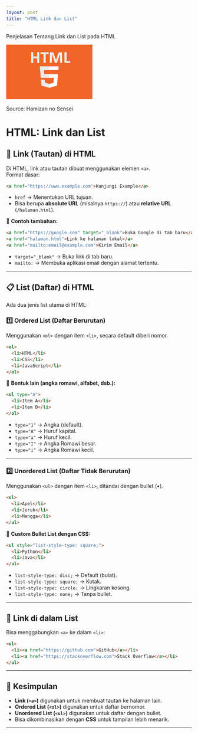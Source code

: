 ```yaml
---
layout: post
title: "HTML Link dan List"
---
```


Penjelasan Tentang Link dan List pada HTML

![HTML link dan List](/assets/images/html.png)

Source:  Hamizan no Sensei

# HTML: Link dan List

## 📌 Link (Tautan) di HTML
Di HTML, link atau tautan dibuat menggunakan elemen `<a>`.  
Format dasar:  
```html
<a href="https://www.example.com">Kunjungi Example</a>
```
- `href` → Menentukan URL tujuan.
- Bisa berupa **absolute URL** (misalnya `https://`) atau **relative URL** (`/halaman.html`).

🔹 **Contoh tambahan:**
```html
<a href="https://google.com" target="_blank">Buka Google di tab baru</a>
<a href="halaman.html">Link ke halaman lokal</a>
<a href="mailto:email@example.com">Kirim Email</a>
```
- `target="_blank"` → Buka link di tab baru.
- `mailto:` → Membuka aplikasi email dengan alamat tertentu.

---

## 📋 List (Daftar) di HTML
Ada dua jenis list utama di HTML:  
### 1️⃣ **Ordered List (Daftar Berurutan)**
Menggunakan `<ol>` dengan item `<li>`, secara default diberi nomor.  
```html
<ol>
  <li>HTML</li>
  <li>CSS</li>
  <li>JavaScript</li>
</ol>
```

🔹 **Bentuk lain (angka romawi, alfabet, dsb.):**
```html
<ol type="A">
  <li>Item A</li>
  <li>Item B</li>
</ol>
```
- `type="1"` → Angka (default).
- `type="A"` → Huruf kapital.
- `type="a"` → Huruf kecil.
- `type="I"` → Angka Romawi besar.
- `type="i"` → Angka Romawi kecil.

---

### 2️⃣ **Unordered List (Daftar Tidak Berurutan)**
Menggunakan `<ul>` dengan item `<li>`, ditandai dengan bullet (•).  
```html
<ul>
  <li>Apel</li>
  <li>Jeruk</li>
  <li>Mangga</li>
</ul>
```

🔹 **Custom Bullet List dengan CSS:**
```html
<ul style="list-style-type: square;">
  <li>Python</li>
  <li>Java</li>
</ul>
```
- `list-style-type: disc;` → Default (bulat).
- `list-style-type: square;` → Kotak.
- `list-style-type: circle;` → Lingkaran kosong.
- `list-style-type: none;` → Tanpa bullet.

---

## 🔗 Link di dalam List
Bisa menggabungkan `<a>` ke dalam `<li>`:
```html
<ul>
  <li><a href="https://github.com">GitHub</a></li>
  <li><a href="https://stackoverflow.com">Stack Overflow</a></li>
</ul>
```

---

## 🎯 Kesimpulan
- **Link (`<a>`)** digunakan untuk membuat tautan ke halaman lain.
- **Ordered List (`<ol>`)** digunakan untuk daftar bernomor.
- **Unordered List (`<ul>`)** digunakan untuk daftar dengan bullet.
- Bisa dikombinasikan dengan **CSS** untuk tampilan lebih menarik.

---